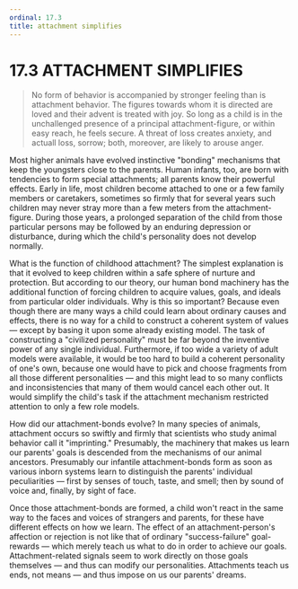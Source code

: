 ```yaml
---
ordinal: 17.3
title: attachment simplifies
---
```


# 17.3 ATTACHMENT SIMPLIFIES

<blockquote> No form of behavior is accompanied by stronger feeling than is attachment behavior. The figures towards whom it is directed are loved and their advent is treated with joy. So long as a child is in the unchallenged presence of a principal attachment-figure, or within easy reach, he feels secure. A threat of loss creates anxiety, and actuall loss, sorrow; both, moreover, are likely to arouse anger. </blockquote>
Most higher animals have evolved instinctive "bonding" mechanisms that keep the youngsters close to the parents. Human infants, too, are born with tendencies to form special attachments; all parents know their powerful effects. Early in life, most children become attached to one or a few family members or caretakers, sometimes so firmly that for several years such children may never stray more than a few meters from the attachment-figure. During those years, a prolonged separation of the child from those particular persons may be followed by an enduring depression or disturbance, during which the child's personality does not develop normally.

What is the function of childhood attachment? The simplest explanation is that it evolved to keep children within a safe sphere of nurture and protection. But according to our theory, our human bond machinery has the additional function of forcing children to acquire values, goals, and ideals from particular older individuals. Why is this so important? Because even though there are many ways a child could learn about ordinary causes and effects, there is no way for a child to construct a coherent system of values &mdash; except by basing it upon some already existing model. The task of constructing a "civilized personality" must be far beyond the inventive power of any single individual. Furthermore, if too wide a variety of adult models were available, it would be too hard to build a coherent personality of one's own, because one would have to pick and choose fragments from all those different personalities &mdash; and this might lead to so many conflicts and inconsistencies that many of them would cancel each other out. It would simplify the child's task if the attachment mechanism restricted attention to only a few role models.

How did our attachment-bonds evolve? In many species of animals, attachment occurs so swiftly and firmly that scientists who study animal behavior call it "imprinting." Presumably, the machinery that makes us learn our parents' goals is descended from the mechanisms of our animal ancestors. Presumably our infantile attachment-bonds form as soon as various inborn systems learn to distinguish the parents' individual peculiarities &mdash; first by senses of touch, taste, and smell; then by sound of voice and, finally, by sight of face.

Once those attachment-bonds are formed, a child won't react in the same way to the faces and voices of strangers and parents, for these have different effects on how we learn. The effect of an attachment-person's affection or rejection is not like that of ordinary "success-failure" goal-rewards &mdash; which merely teach us what to do in order to achieve our goals. Attachment-related signals seem to work directly on those goals themselves &mdash; and thus can modify our personalities. Attachments teach us ends, not means &mdash; and thus impose on us our parents' dreams.

